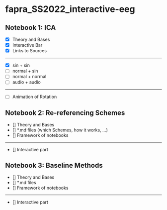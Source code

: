 # fapra_SS2022_interactive-eeg

## Notebook 1: ICA

- [x] Theory and Bases
- [x] Interactive Bar
- [x] Links to Sources
---
- [x] sin + sin
- [ ] normal + sin
- [ ] normal + normal
- [ ] audio + audio
---
- [ ] Animation of Rotation

## Notebook 2: Re-referencing Schemes

- [] Theory and Bases
- [] \*.md files (which Schemes, how it works, ...)
- [] Framework of notebooks
---
- [] Interactive part

## Notebook 3: Baseline Methods
- [] Theory and Bases
- [] \*.md files
- [] Framework of notebooks
---
- [] Interactive part
